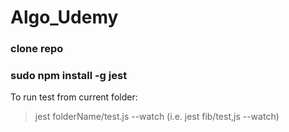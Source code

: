 # Algo_Udemy

### clone repo
### sudo npm install -g jest
 To run test from current folder: 
 > jest folderName/test.js --watch (i.e. jest fib/test,js --watch)
